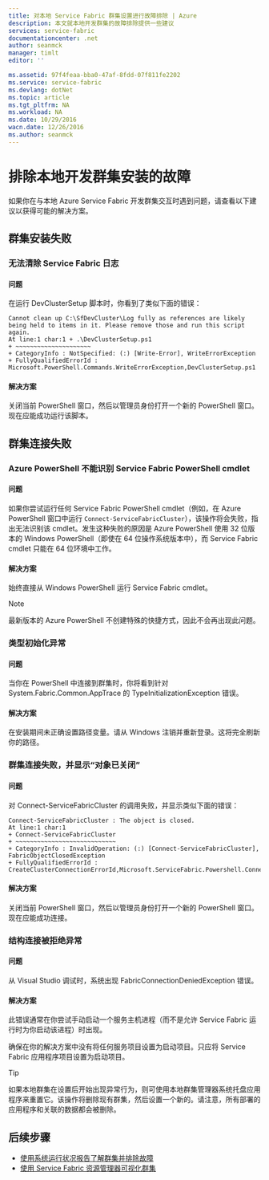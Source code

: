 ```yaml
---
title: 对本地 Service Fabric 群集设置进行故障排除 | Azure
description: 本文就本地开发群集的故障排除提供一些建议
services: service-fabric
documentationcenter: .net
author: seanmck
manager: timlt
editor: ''

ms.assetid: 97f4feaa-bba0-47af-8fdd-07f811fe2202
ms.service: service-fabric
ms.devlang: dotNet
ms.topic: article
ms.tgt_pltfrm: NA
ms.workload: NA
ms.date: 10/29/2016
wacn.date: 12/26/2016
ms.author: seanmck
---
```


# 排除本地开发群集安装的故障

如果你在与本地 Azure Service Fabric 开发群集交互时遇到问题，请查看以下建议以获得可能的解决方案。

## 群集安装失败

### 无法清除 Service Fabric 日志

#### 问题

在运行 DevClusterSetup 脚本时，你看到了类似下面的错误：

```
Cannot clean up C:\SfDevCluster\Log fully as references are likely being held to items in it. Please remove those and run this script again.
At line:1 char:1 + .\DevClusterSetup.ps1
+ ~~~~~~~~~~~~~~~~~~~~~
+ CategoryInfo : NotSpecified: (:) [Write-Error], WriteErrorException
+ FullyQualifiedErrorId : Microsoft.PowerShell.Commands.WriteErrorException,DevClusterSetup.ps1
```

#### 解决方案

关闭当前 PowerShell 窗口，然后以管理员身份打开一个新的 PowerShell 窗口。现在应能成功运行该脚本。

## 群集连接失败

### Azure PowerShell 不能识别 Service Fabric PowerShell cmdlet

#### 问题

如果你尝试运行任何 Service Fabric PowerShell cmdlet（例如，在 Azure PowerShell 窗口中运行 `Connect-ServiceFabricCluster`），该操作将会失败，指出无法识别该 cmdlet。发生这种失败的原因是 Azure PowerShell 使用 32 位版本的 Windows PowerShell（即使在 64 位操作系统版本中），而 Service Fabric cmdlet 只能在 64 位环境中工作。

#### 解决方案

始终直接从 Windows PowerShell 运行 Service Fabric cmdlet。

>[!NOTE]
> 最新版本的 Azure PowerShell 不创建特殊的快捷方式，因此不会再出现此问题。

### 类型初始化异常

#### 问题

当你在 PowerShell 中连接到群集时，你将看到针对 System.Fabric.Common.AppTrace 的 TypeInitializationException 错误。

#### 解决方案

在安装期间未正确设置路径变量。请从 Windows 注销并重新登录。这将完全刷新你的路径。

### 群集连接失败，并显示“对象已关闭”

#### 问题

对 Connect-ServiceFabricCluster 的调用失败，并显示类似下面的错误：

```
Connect-ServiceFabricCluster : The object is closed.
At line:1 char:1
+ Connect-ServiceFabricCluster
+ ~~~~~~~~~~~~~~~~~~~~~~~~~~~~
+ CategoryInfo : InvalidOperation: (:) [Connect-ServiceFabricCluster], FabricObjectClosedException
+ FullyQualifiedErrorId : CreateClusterConnectionErrorId,Microsoft.ServiceFabric.Powershell.ConnectCluster
```

#### 解决方案

关闭当前 PowerShell 窗口，然后以管理员身份打开一个新的 PowerShell 窗口。现在应能成功连接。

### 结构连接被拒绝异常

#### 问题

从 Visual Studio 调试时，系统出现 FabricConnectionDeniedException 错误。

#### 解决方案

此错误通常在你尝试手动启动一个服务主机进程（而不是允许 Service Fabric 运行时为你启动该进程）时出现。

确保在你的解决方案中没有将任何服务项目设置为启动项目。只应将 Service Fabric 应用程序项目设置为启动项目。

>[!TIP]
> 如果本地群集在设置后开始出现异常行为，则可使用本地群集管理器系统托盘应用程序来重置它。该操作将删除现有群集，然后设置一个新的。请注意，所有部署的应用程序和关联的数据都会被删除。

## 后续步骤

- [使用系统运行状况报告了解群集并排除故障](./service-fabric-understand-and-troubleshoot-with-system-health-reports.md)
- [使用 Service Fabric 资源管理器可视化群集](./service-fabric-visualizing-your-cluster.md)

<!---HONumber=Mooncake_1219_2016-->